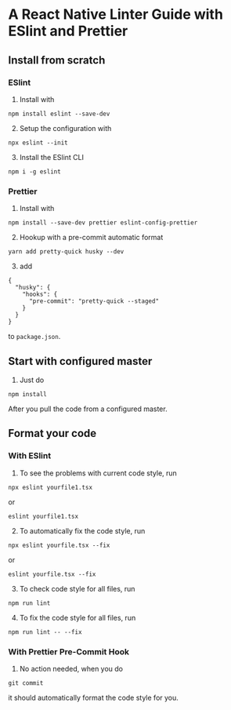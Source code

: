 # A React Native Linter Guide with ESlint and Prettier

## Install from scratch

### ESlint

1. Install with 

```
npm install eslint --save-dev
```

2. Setup the configuration with 

```
npx eslint --init
```

3. Install the ESlint CLI

```
npm i -g eslint
```

### Prettier

1. Install with

```
npm install --save-dev prettier eslint-config-prettier
```

2. Hookup with a pre-commit automatic format

```
yarn add pretty-quick husky --dev
```

3. add 

```
{
  "husky": {
    "hooks": {
      "pre-commit": "pretty-quick --staged"
    }
  }
}
```

to `package.json`.

## Start with configured master

1. Just do

```
npm install
```

After you pull the code from a configured master.

## Format your code

### With ESlint

1. To see the problems with current code style, run

```
npx eslint yourfile1.tsx
``` 
or 
```
eslint yourfile1.tsx
```

2. To automatically fix the code style, run

```
npx eslint yourfile.tsx --fix
``` 

or

```
eslint yourfile.tsx --fix
``` 

3. To check code style for all files, run

```
npm run lint
```

4. To fix the code style for all files, run

```
npm run lint -- --fix
```

### With Prettier Pre-Commit Hook 

1. No action needed, when you do 

```
git commit
```

it should automatically format the code style for you.







